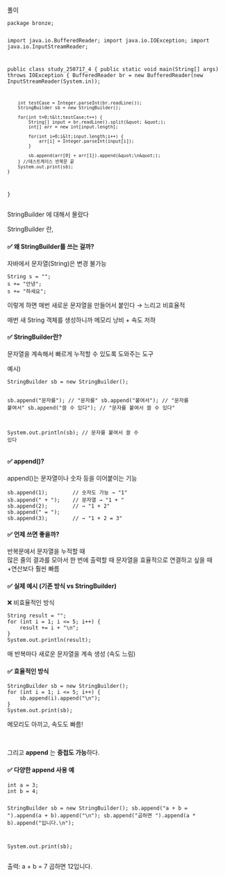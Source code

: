 <p><img alt="" src="https://velog.velcdn.com/images/danhye821/post/10bd4d10-9645-4a8a-9aeb-884c77487c1c/image.png" /></p>
<p>풀이</p>
<pre><code>package bronze;

import java.io.BufferedReader;
import java.io.IOException;
import java.io.InputStreamReader;

public class study_250717_4 {
    public static void main(String[] args) throws IOException {
        BufferedReader br = new BufferedReader(new InputStreamReader(System.in));

        int testCase = Integer.parseInt(br.readLine());
        StringBuilder sb = new StringBuilder();

        for(int t=0;t&lt;testCase;t++) {
            String[] input = br.readLine().split(&quot; &quot;);
            int[] arr = new int[input.length];

            for(int i=0;i&lt;input.length;i++) {
                arr[i] = Integer.parseInt(input[i]);
            }

            sb.append(arr[0] + arr[1]).append(&quot;\n&quot;);
        } //테스트케이스 반복문 끝
        System.out.print(sb);
    }
}
</code></pre><p>StringBuilder 에 대해서 몰랐다</p>
<p>StringBuilder 란,</p>
<h4 id="✅-왜-stringbuilder를-쓰는-걸까">✅ 왜 StringBuilder를 쓰는 걸까?</h4>
<p>자바에서 문자열(String)은 변경 불가능</p>
<pre><code>String s = &quot;&quot;;
s += &quot;안녕&quot;;
s += &quot;하세요&quot;;</code></pre><p>이렇게 하면 매번 새로운 문자열을 만들어서 붙인다 → 느리고 비효율적 </p>
<p>매번 새 String 객체를 생성하니까 메모리 낭비 + 속도 저하</p>
<h4 id="✅-stringbuilder란">✅ StringBuilder란?</h4>
<p>문자열을 계속해서 빠르게 누적할 수 있도록 도와주는 도구</p>
<p>예시)</p>
<pre><code>StringBuilder sb = new StringBuilder();

sb.append(&quot;문자를&quot;);     // &quot;문자를&quot;
sb.append(&quot;붙여서&quot;);   // &quot;문자를 붙여서&quot;
sb.append(&quot;쓸 수 있다&quot;); // &quot;문자를 붙여서 쓸 수 있다&quot;

System.out.println(sb);  // 문자를 붙여서 쓸 수 있다</code></pre><h4 id="✅-append">✅ append()?</h4>
<p>append()는 문자열이나 숫자 등을 이어붙이는 기능</p>
<pre><code>sb.append(1);        // 숫자도 가능 → &quot;1&quot;
sb.append(&quot; + &quot;);    // 문자열 → &quot;1 + &quot;
sb.append(2);        // → &quot;1 + 2&quot;
sb.append(&quot; = &quot;);
sb.append(3);        // → &quot;1 + 2 = 3&quot;</code></pre><h4 id="✅-언제-쓰면-좋을까">✅ 언제 쓰면 좋을까?</h4>
<p>반복문에서 문자열을 누적할 때<br />많은 줄의 결과를 모아서 한 번에 출력할 때
문자열을 효율적으로 연결하고 싶을 때<br />+연산보다 훨씬 빠름</p>
<h4 id="✅-실제-예시-기존-방식-vs-stringbuilder">✅ 실제 예시 (기존 방식 vs StringBuilder)</h4>
<p>❌ 비효율적인 방식</p>
<pre><code>String result = &quot;&quot;;
for (int i = 1; i &lt;= 5; i++) {
    result += i + &quot;\n&quot;;
}
System.out.println(result);</code></pre><p>매 반복마다 새로운 문자열을 계속 생성 (속도 느림)</p>
<h4 id="✅-효율적인-방식">✅ 효율적인 방식</h4>
<pre><code>StringBuilder sb = new StringBuilder();
for (int i = 1; i &lt;= 5; i++) {
    sb.append(i).append(&quot;\n&quot;);
}
System.out.print(sb);</code></pre><p>메모리도 아끼고, 속도도 빠름!</p>
<br />

<p>그리고 <strong>append</strong> 는 <strong>중첩도 가능</strong>하다. </p>
<h4 id="✅-다양한-append-사용-예">✅ 다양한 append 사용 예</h4>
<pre><code>int a = 3;
int b = 4;

StringBuilder sb = new StringBuilder();
sb.append(&quot;a + b = &quot;).append(a + b).append(&quot;\n&quot;);
sb.append(&quot;곱하면 &quot;).append(a * b).append(&quot;입니다.\n&quot;);

System.out.print(sb);</code></pre><p>출력:
a + b = 7
곱하면 12입니다.</p>